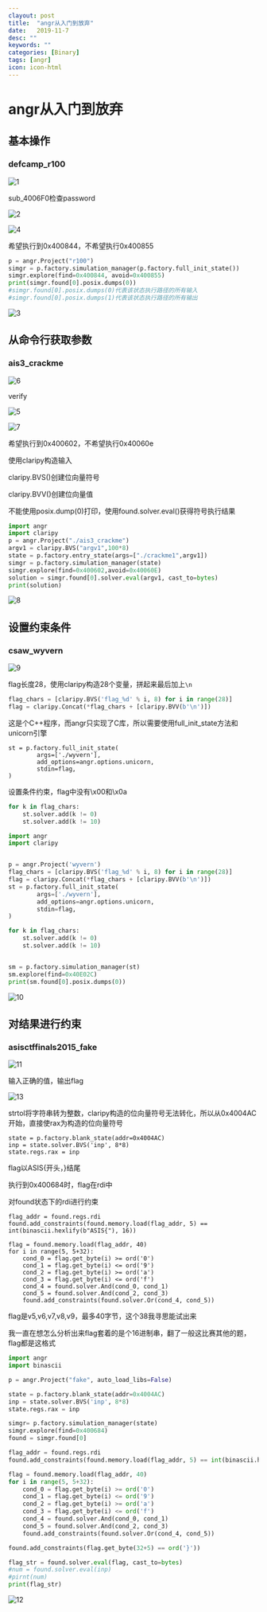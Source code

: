 ```yaml
---
clayout: post
title:  "angr从入门到放弃"
date:   2019-11-7
desc: ""
keywords: ""
categories: [Binary]
tags: [angr]
icon: icon-html
---
```


# angr从入门到放弃

## 基本操作

### defcamp_r100

![1](https://raw.githubusercontent.com/AiDaiP/images/master/angr/1.jpg)

sub_4006F0检查password

![2](https://raw.githubusercontent.com/AiDaiP/images/master/angr/2.jpg)

![4](https://raw.githubusercontent.com/AiDaiP/images/master/angr/4.jpg)

希望执行到0x400844，不希望执行0x400855

```python
p = angr.Project("r100")
simgr = p.factory.simulation_manager(p.factory.full_init_state())
simgr.explore(find=0x400844, avoid=0x400855)
print(simgr.found[0].posix.dumps(0))
#simgr.found[0].posix.dumps(0)代表该状态执行路径的所有输入
#simgr.found[0].posix.dumps(1)代表该状态执行路径的所有输出
```

![3](https://raw.githubusercontent.com/AiDaiP/images/master/angr/3.jpg)



## 从命令行获取参数

### ais3_crackme

![6](https://raw.githubusercontent.com/AiDaiP/images/master/angr/6.jpg)

verify

![5](https://raw.githubusercontent.com/AiDaiP/images/master/angr/5.jpg)

![7](https://raw.githubusercontent.com/AiDaiP/images/master/angr/7.jpg)

希望执行到0x400602，不希望执行0x40060e

使用claripy构造输入

claripy.BVS()创建位向量符号

claripy.BVV()创建位向量值

不能使用posix.dump(0)打印，使用found.solver.eval()获得符号执行结果

```python
import angr
import claripy
p = angr.Project("./ais3_crackme")
argv1 = claripy.BVS("argv1",100*8)
state = p.factory.entry_state(args=["./crackme1",argv1])
simgr = p.factory.simulation_manager(state)
simgr.explore(find=0x400602,avoid=0x40060E)
solution = simgr.found[0].solver.eval(argv1, cast_to=bytes)
print(solution)
```

![8](https://raw.githubusercontent.com/AiDaiP/images/master/angr/8.jpg)



## 设置约束条件

### csaw_wyvern

![9](https://raw.githubusercontent.com/AiDaiP/images/master/angr/9.jpg)

flag长度28，使用claripy构造28个变量，拼起来最后加上`\n`

```python
flag_chars = [claripy.BVS('flag_%d' % i, 8) for i in range(28)]
flag = claripy.Concat(*flag_chars + [claripy.BVV(b'\n')])
```

这是个C++程序，而angr只实现了C库，所以需要使用full_init_state方法和unicorn引擎

```
st = p.factory.full_init_state(
        args=['./wyvern'],
        add_options=angr.options.unicorn,
        stdin=flag,
)
```

设置条件约束，flag中没有\x00和\x0a

```python
for k in flag_chars:
    st.solver.add(k != 0)
    st.solver.add(k != 10)
```

```python
import angr
import claripy


p = angr.Project('wyvern')
flag_chars = [claripy.BVS('flag_%d' % i, 8) for i in range(28)]
flag = claripy.Concat(*flag_chars + [claripy.BVV(b'\n')])
st = p.factory.full_init_state(
        args=['./wyvern'],
        add_options=angr.options.unicorn,
        stdin=flag,
)

for k in flag_chars:
    st.solver.add(k != 0)
    st.solver.add(k != 10)


sm = p.factory.simulation_manager(st)
sm.explore(find=0x40E02C)
print(sm.found[0].posix.dumps(0))
```

![10](https://raw.githubusercontent.com/AiDaiP/images/master/angr/10.jpg)



## 对结果进行约束

### asisctffinals2015_fake

![11](https://raw.githubusercontent.com/AiDaiP/images/master/angr/11.jpg)

输入正确的值，输出flag

![13](https://raw.githubusercontent.com/AiDaiP/images/master/angr/13.jpg)

strtol将字符串转为整数，claripy构造的位向量符号无法转化，所以从0x4004AC开始，直接使rax为构造的位向量符号

```
state = p.factory.blank_state(addr=0x4004AC)
inp = state.solver.BVS('inp', 8*8)
state.regs.rax = inp
```

flag以ASIS{开头，}结尾

执行到0x400684时，flag在rdi中

对found状态下的rdi进行约束

```
flag_addr = found.regs.rdi
found.add_constraints(found.memory.load(flag_addr, 5) == int(binascii.hexlify(b"ASIS{"), 16))

flag = found.memory.load(flag_addr, 40)
for i in range(5, 5+32):
    cond_0 = flag.get_byte(i) >= ord('0')
    cond_1 = flag.get_byte(i) <= ord('9')
    cond_2 = flag.get_byte(i) >= ord('a')
    cond_3 = flag.get_byte(i) <= ord('f')
    cond_4 = found.solver.And(cond_0, cond_1)
    cond_5 = found.solver.And(cond_2, cond_3)
    found.add_constraints(found.solver.Or(cond_4, cond_5))
```

flag是v5,v6,v7,v8,v9，最多40字节，这个38我寻思能试出来

我一直在想怎么分析出来flag套着的是个16进制串，翻了一般这比赛其他的题，flag都是这格式

```python
import angr
import binascii

p = angr.Project("fake", auto_load_libs=False)

state = p.factory.blank_state(addr=0x4004AC)
inp = state.solver.BVS('inp', 8*8)
state.regs.rax = inp

simgr= p.factory.simulation_manager(state)
simgr.explore(find=0x400684)
found = simgr.found[0]

flag_addr = found.regs.rdi
found.add_constraints(found.memory.load(flag_addr, 5) == int(binascii.hexlify(b"ASIS{"), 16))

flag = found.memory.load(flag_addr, 40)
for i in range(5, 5+32):
    cond_0 = flag.get_byte(i) >= ord('0')
    cond_1 = flag.get_byte(i) <= ord('9')
    cond_2 = flag.get_byte(i) >= ord('a')
    cond_3 = flag.get_byte(i) <= ord('f')
    cond_4 = found.solver.And(cond_0, cond_1)
    cond_5 = found.solver.And(cond_2, cond_3)
    found.add_constraints(found.solver.Or(cond_4, cond_5))

found.add_constraints(flag.get_byte(32+5) == ord('}'))

flag_str = found.solver.eval(flag, cast_to=bytes)
#num = found.solver.eval(inp)
#pirnt(num)
print(flag_str)
```

![12](https://raw.githubusercontent.com/AiDaiP/images/master/angr/12.jpg)